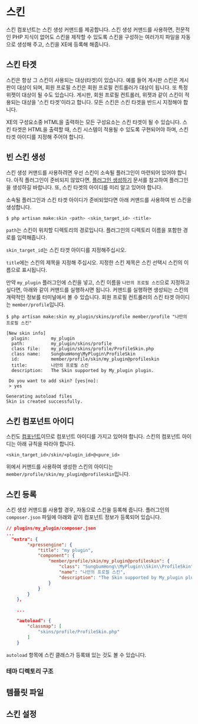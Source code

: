 # 스킨

스킨 컴포넌트는 스킨 생성 커맨드를 제공합니다. 스킨 생성 커맨드를 사용하면, 전문적인 PHP 지식이 없어도 스킨을 제작할 수 있도록 스킨을 구성하는 여러가지 파일을 자동으로 생성해 주고, 스킨을 XE에 등록해 해줍니다.

## 스킨 타겟

스킨은 항상 그 스킨이 사용되는 대상(타겟)이 있습니다. 예를 들어 게시판 스킨은 게시판이 대상이 되며, 회원 프로필 스킨은 회원 프로필 컨트롤러가 대상이 됩니다. 또 특정 위젯이 대상이 될 수도 있습니다. 게시판, 회원 프로필 컨트롤러, 위젯과 같이 스킨이 적용되는 대상을 '스킨 타겟'이라고 합니다. 모든 스킨은 스킨 타겟을 반드시 지정해야 합니다.

XE의 구성요소중 HTML을 출력하는 모든 구성요소는 스킨 타겟이 될 수 있습니다. 스킨 타겟은 HTML을 출력할 때, 스킨 시스템이 적용될 수 있도록 구현되어야 하며, 스킨 타겟 아이디를 지정해 주어야 합니다.

## 빈 스킨 생성

스킨 생성 커맨드를 사용하려면 우선 스킨이 소속될 플러그인이 마련되어 있어야 합니다. 아직 플러그인이 준비되지 않았다면, [플러그인 생성하기](plugin-generation.md) 문서를 참고하여 플러그인을 생성하길 바랍니다. 또, 스킨 타겟의 아이디를 미리 알고 있어야 합니다.

소속될 플러그인과 스킨 타겟 아이디가 준비되었다면 아래 커맨드를 사용하여 빈 스킨을 생성합니다.

```php
$ php artisan make:skin <path> <skin_target_id> <title>
```

`path`는 스킨이 위치할 디렉토리의 경로입니다. 플러그인의 디렉토리 이름을 포함한 경로를 입력해줍니다.

`skin_target_id`는 스킨 타겟 아이디를 지정해주십시오.

`title`에는 스킨의 제목을 지정해 주십시오. 지정한 스킨 제목은 스킨 선택시 스킨의 이름으로 표시됩니다.

만약 `my_plugin` 플러그인에 스킨을 넣고, 스킨 이름을 `나만의 프로필 스킨`으로 지정하고 싶다면, 아래와 같이 커맨드를 실행하시면 됩니다. 커맨드를 실행하면 생성되는 스킨의 개략적인 정보를 터미널에서 볼 수 있습니다. 회원 프로필 컨트롤러의 스킨 타겟 아이디는 `member/profile`입니다.

```
$ php artisan make:skin my_plugin/skins/profile member/profile "나만의 프로필 스킨"

[New skin info]
  plugin:        my_plugin
  path:          my_plugin/skins/profile
  class file:    my_plugin/skins/profile/ProfileSkin.php
  class name:    SungbumHong\MyPlugin\ProfileSkin
  id:            member/profile/skin/my_plugin@profileskin
  title:         나만의 프로필 스킨
  description:   The Skin supported by My_plugin plugin.

 Do you want to add skin? [yes|no]:
 > yes

Generating autoload files
Skin is created successfully.
```

## 스킨 컴포넌트 아이디

스킨도 [컴포넌트](components.md)이므로 컴포넌트 아이디를 가지고 있어야 합니다. 스킨의 컴포넌트 아이디는 아래 규칙을 따라야 합니다.

```
<skin_target_id>/skin/<plugin_id>@<pure_id>
```

위에서 커맨드를 사용하여 생성한 스킨의 아이디는 `member/profile/skin/my_plugin@profileskin`입니다.

## 스킨 등록

스킨 생성 커맨드를 사용할 경우, 자동으로 스킨을 등록해 줍니다. 플러그인의 `composer.json` 파일에 아래와 같이 컴포넌트 정보가 등록되어 있습니다.

```json
// plugins/my_plugin/composer.json
...
  "extra": {
        "xpressengine": {
            "title": "my plugin",
            "component": {
                "member/profile/skin/my_plugin@profileskin": {
                    "class": "SungbumHong\\MyPlugin\\Skin\\ProfileSkin",
                    "name": "나만의 프로필 스킨",
                    "description": "The Skin supported by My_plugin plugin."
                }
            }
        }
    },

    ...

    "autoload": {
        "classmap": [
            "skins/profile/ProfileSkin.php"
        ]
    }

```

`autoload` 항목에 스킨 클래스가 등록돼 있는 것도 볼 수 있습니다.


### 테마 디렉토리 구조




## 템플릿 파일



## 스킨 설정

